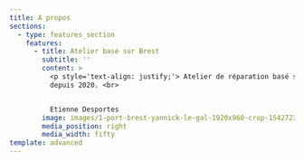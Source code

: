 ```yaml
---
title: A propos
sections:
  - type: features_section
    features:
      - title: Atelier basé sur Brest
        subtitle: ''
        content: >
          <p style='text-align: justify;'> Atelier de réparation basé sur Brest
          depuis 2020. <br>


          Etienne Desportes
        image: images/1-port-brest-yannick-le-gal-1920x960-crop-1542723260.jpg
        media_position: right
        media_width: fifty
template: advanced
---
```

